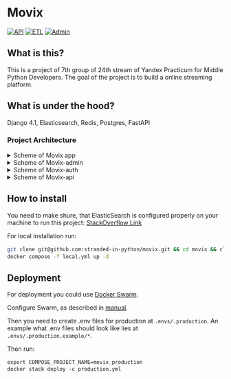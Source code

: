 # Movix

[![API](https://github.com/stranded-in-python/movix-api/actions/workflows/ci.yml/badge.svg)](https://github.com/stranded-in-python/movix-api/actions/workflows/ci.yml)
[![ETL](https://github.com/stranded-in-python/movix-etl/actions/workflows/ci.yml/badge.svg)](https://github.com/stranded-in-python/movix-etl/actions/workflows/ci.yml)
[![Admin](https://github.com/stranded-in-python/movix-admin/actions/workflows/ci.yml/badge.svg)](https://github.com/stranded-in-python/movix-admin/actions/workflows/ci.yml)

## What is this?

This is a project of 7th group of 24th stream of Yandex Practicum for Middle Python Developers. The goal of the project is to build a online streaming platform.

## What is under the hood?

Django 4.1, Elasticsearch, Redis, Postgres, FastAPI

### Project Architecture

<details>
<summary>Scheme of Movix app</summary>
![movix-as-is](/media/movix-as-is.png)
</details>

<details>
<summary>Scheme of Movix-admin</summary>
![movix-as-is](/media/movix-admin.png)
</details>

<details>
<summary>Scheme of Movix-auth</summary>
![movix-as-is](/media/movix-auth.png)
</details>

<details>
<summary>Scheme of Movix-api</summary>
![movix-as-is](/media/movix-api.png)
</details>

## How to install

You need to make shure, that ElasticSearch is configured properly on your machine to run this project: [StackOverflow Link](https://stackoverflow.com/questions/51445846/elasticsearch-max-virtual-memory-areas-vm-max-map-count-65530-is-too-low-inc)

For local installation run:

```bash
git clone git@github.com:stranded-in-python/movix.git && cd movix && clone_and_fetch
docker compose -f local.yml up -d
```

## Deployment

For deployment you could use [Docker Swarm](https://docs.docker.com/engine/swarm/).

Configure Swarm, as described in [manual](https://dockerswarm.rocks/).

Then you need to create .env files for production at `.envs/.production`.
An example what .env files should look like lies at `.envs/.production.example/*`.

Then run:

```
export COMPOSE_PROJECT_NAME=movix_production
docker stack deploy -c production.yml
```
